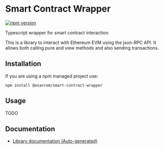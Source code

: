 # Smart Contract Wrapper

[![npm version](https://badge.fury.io/js/%40asanrom%2Fsmart-contract-wrapper.svg)](https://badge.fury.io/js/%40asanrom%2Fsmart-contract-wrapper)

Typescript wrapper for smart contract interaction.

This is a library to interact with Ethereum EVM using the json-RPC API. It allows both calling pure and view methods and also sending transactions.

## Installation

If you are using a npm managed project use:

```
npm install @asanrom/smart-contract-wrapper
```

## Usage

TODO

## Documentation

 - [Library documentation (Auto-generated)](https://agustinsrg.github.io/smart-contract-wrapper/)
